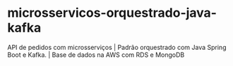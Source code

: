# microsservicos-orquestrado-java-kafka
API de pedidos com microsserviços | Padrão orquestrado com Java Spring Boot e Kafka. | Base de dados na AWS com RDS e MongoDB
